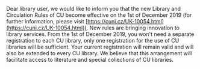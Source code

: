 
Dear library user, we would like to inform you that the new Library and
Circulation Rules of CU become effective on the 1st of December 2019 (for
further information, please visit [https://cuni.cz/UK-10054.html](https://cuni.cz/UK-10054.html)). New rules are
bringing innovation to library services. From the 1st of December 2019, you
won't need a separate registration to each CU library, only one registration
for the use of CU libraries will be sufficient. Your current registration will
remain valid and will also be extended to every CU library. We believe that
this arrangement will facilitate access to literature and special collections
of CU libraries.
